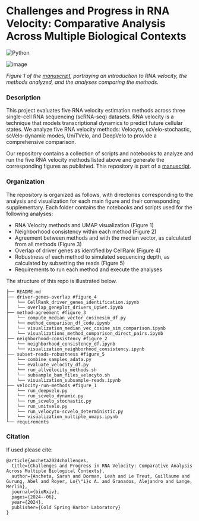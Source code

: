 # Challenges and Progress in RNA Velocity: Comparative Analysis Across Multiple Biological Contexts
![Python](https://img.shields.io/badge/python-3.8-blue)

![image](https://github.com/user-attachments/assets/7a087fc7-a4a9-4d86-9967-246b88faf740)

*Figure 1 of the [manuscript](https://www.biorxiv.org/content/10.1101/2024.06.25.600667v1.full), portraying an introduction to RNA velocity, the methods analyzed, and the analyses comparing the methods.*

### Description
This project evaluates five RNA velocity estimation methods across three single-cell RNA sequencing (scRNA-seq) datasets. RNA velocity is a technique that models transcriptional dynamics to predict future cellular states. We analyze five RNA velocity methods: Velocyto, scVelo-stochastic, scVelo-dynamic modes, UniTVelo, and DeepVelo to provide a comprehensive comparison.

Our repository contains a collection of scripts and notebooks to analyze and run the five RNA velocity methods listed above and generate the corresponding figures as published. This repository is part of a [manuscript](https://www.biorxiv.org/content/10.1101/2024.06.25.600667v1.full).

### Organization
The repository is organized as follows, with directories corresponding to the analysis and visualization for each main figure and their corresponding supplementary.
Each folder contains the notebooks and scripts used for the following analyses:

- RNA Velocity methods and UMAP visualization (Figure 1)
- Neighborhood consistency within each method (Figure 2)
- Agreement between methods and with the median vector, as calculated from all methods (Figure 3)
- Overlap of driver genes as identified by CellRank (Figure 4)
- Robustness of each method to simulated sequencing depth, as calculated by subsetting the reads (Figure 5)
- Requirements to run each method and execute the analyses
  
The structure of this repo is illustrated below.

```plaintext
├── README.md
├── driver-genes-overlap #figure_4
│   └── CellRank_driver_genes_identification.ipynb
│   └── overlap_geneplot_drivers_UpSet.ipynb
├── method-agreement #figure_3
│   └── compute_median_vector_cosinesim_df.py
│   └── method_comparison_df_code.ipynb
│   └── visualization_median_vec_cosine_sim_comparison.ipynb
│   └── visualizations_method_comparison_direct_pairs.ipynb
├── neighborhood-consistency #figure_2
│   └── neighborhood_consistency_df.ipynb
│   └── visualization_neighborhood_consistency.ipynb
├── subset-reads-robustness #figure_5
│   └── combine_samples_adata.py
│   └── evaluate_velocity_df.py
│   └── run_allvelocity_methods.sh
│   └── subsample_bam_files_velocyto.sh
│   └── visualization_subsample-reads.ipynb
├── velocity-run-methods #figure_1
│   └── run_deepvelo.py
│   └── run_scvelo_dynamic.py
│   └── run_scvelo_stochastic.py
│   └── run_unitvelo.py
│   └── run_velocyto-scvelo_deterministic.py
│   └── visualization_multiple_umaps.ipynb
└── requirements
```

### Citation
If used please cite: 
```plaintext
@article{ancheta2024challenges,
  title={Challenges and Progress in RNA Velocity: Comparative Analysis Across Multiple Biological Contexts},
  author={Ancheta, Sarah and Dorman, Leah and Le Treut, Guillaume and Gurung, Abel and Royer, Lo{\"i}c A. and Granados, Alejandro and Lange, Merlin},
  journal={bioRxiv},
  pages={2024--06},
  year={2024},
  publisher={Cold Spring Harbor Laboratory}
}
```
